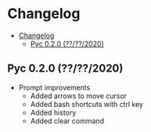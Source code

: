 # Changelog

- [Changelog](#changelog)
  - [Pyc 0.2.0 (??/??/2020)](#pyc-020-2020)

## Pyc 0.2.0 (??/??/2020)

- Prompt improvements
  - Added arrows to move cursor
  - Added bash shortcuts with ctrl key
  - Added history
  - Added clear command
